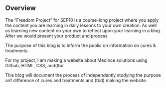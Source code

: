## Overview


The “Freedom Project” for SEP10  is a course-long project where you apply the content you are learning in daily lessons to your own creation. As well as learning new content on your own to reflect upon your learning in a blog. After we would present your product and process.

The purpose of this blog is to inform the public on information on cures & treatments.


For my project, I am making a website about Medince solutions using Github, HTML, CSS, and(tbd

This blog will document the process of independently studying the purpose anf difference of cures and treatments and (tbd) making the website.
